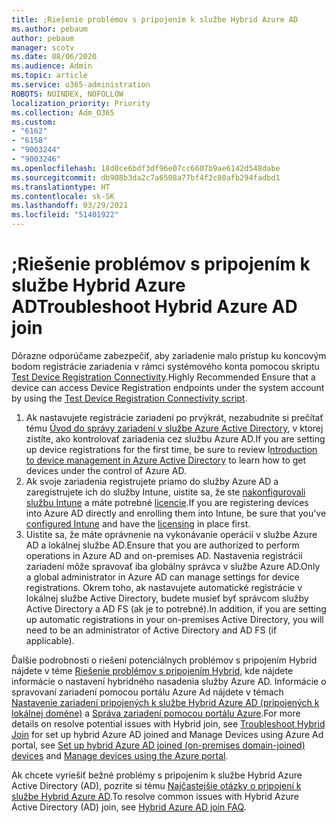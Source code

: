 ```yaml
---
title: ;Riešenie problémov s pripojením k službe Hybrid Azure AD
ms.author: pebaum
author: pebaum
manager: scotv
ms.date: 08/06/2020
ms.audience: Admin
ms.topic: article
ms.service: o365-administration
ROBOTS: NOINDEX, NOFOLLOW
localization_priority: Priority
ms.collection: Adm_O365
ms.custom:
- "6162"
- "6158"
- "9003244"
- "9003246"
ms.openlocfilehash: 18d0ce6bdf3df96e07cc6607b9ae6142d548dabe
ms.sourcegitcommit: db908b3da2c7a6508a77bf4f2c80afb294fadbd1
ms.translationtype: HT
ms.contentlocale: sk-SK
ms.lasthandoff: 03/29/2021
ms.locfileid: "51401922"
---
```

# <a name="troubleshoot-hybrid-azure-ad-join"></a><span data-ttu-id="11c69-102">;Riešenie problémov s pripojením k službe Hybrid Azure AD</span><span class="sxs-lookup"><span data-stu-id="11c69-102">Troubleshoot Hybrid Azure AD join</span></span>

<span data-ttu-id="11c69-103">Dôrazne odporúčame zabezpečiť, aby zariadenie malo prístup ku koncovým bodom registrácie zariadenia v rámci systémového konta pomocou skriptu [Test Device Registration Connectivity](https://docs.microsoft.com/samples/azure-samples/testdeviceregconnectivity/testdeviceregconnectivity/).</span><span class="sxs-lookup"><span data-stu-id="11c69-103">Highly Recommended Ensure that a device can access Device Registration endpoints under the system account by using the [Test Device Registration Connectivity script](https://docs.microsoft.com/samples/azure-samples/testdeviceregconnectivity/testdeviceregconnectivity/).</span></span>

1. <span data-ttu-id="11c69-104">Ak nastavujete registrácie zariadení po prvýkrát, nezabudnite si prečítať tému [Úvod do správy zariadení v službe Azure Active Directory](https://docs.microsoft.com/samples/azure-samples/testdeviceregconnectivity/testdeviceregconnectivity/), v ktorej zistíte, ako kontrolovať zariadenia cez službu Azure AD.</span><span class="sxs-lookup"><span data-stu-id="11c69-104">If you are setting up device registrations for the first time, be sure to review I[ntroduction to device management in Azure Active Directory](https://docs.microsoft.com/samples/azure-samples/testdeviceregconnectivity/testdeviceregconnectivity/) to learn how to get devices under the control of Azure AD.</span></span>
1. <span data-ttu-id="11c69-105">Ak svoje zariadenia registrujete priamo do služby Azure AD a zaregistrujete ich do služby Intune, uistite sa, že ste [nakonfigurovali službu Intune](https://docs.microsoft.com/mem/intune/enrollment/device-enrollment?WT.mc_id=Portal-Microsoft_Azure_Support) a máte potrebné [licencie](https://docs.microsoft.com/mem/intune/fundamentals/licenses-assign?WT.mc_id=Portal-Microsoft_Azure_Support).</span><span class="sxs-lookup"><span data-stu-id="11c69-105">If you are registering devices into Azure AD directly and enrolling them into Intune, be sure that you've [configured Intune](https://docs.microsoft.com/mem/intune/enrollment/device-enrollment?WT.mc_id=Portal-Microsoft_Azure_Support) and have the [licensing](https://docs.microsoft.com/mem/intune/fundamentals/licenses-assign?WT.mc_id=Portal-Microsoft_Azure_Support) in place first.</span></span>
1. <span data-ttu-id="11c69-106">Uistite sa, že máte oprávnenie na vykonávanie operácií v službe Azure AD a lokálnej službe AD.</span><span class="sxs-lookup"><span data-stu-id="11c69-106">Ensure that you are authorized to perform operations in Azure AD and on-premises AD.</span></span> <span data-ttu-id="11c69-107">Nastavenia registrácií zariadení môže spravovať iba globálny správca v službe Azure AD.</span><span class="sxs-lookup"><span data-stu-id="11c69-107">Only a global administrator in Azure AD can manage settings for device registrations.</span></span> <span data-ttu-id="11c69-108">Okrem toho, ak nastavujete automatické registrácie v lokálnej službe Active Directory, budete musieť byť správcom služby Active Directory a AD FS (ak je to potrebné).</span><span class="sxs-lookup"><span data-stu-id="11c69-108">In addition, if you are setting up automatic registrations in your on-premises Active Directory, you will need to be an administrator of Active Directory and AD FS (if applicable).</span></span>

<span data-ttu-id="11c69-109">Ďalšie podrobnosti o riešení potenciálnych problémov s pripojením Hybrid nájdete v téme [Riešenie problémov s pripojením Hybrid](https://docs.microsoft.com/azure/active-directory/devices/troubleshoot-hybrid-join-windows-current), kde nájdete informácie o nastavení hybridného nasadenia služby Azure AD. Informácie o spravovaní zariadení pomocou portálu Azure Ad nájdete v témach [Nastavenie zariadení pripojených k službe Hybrid Azure AD (pripojených k lokálnej doméne)](https://docs.microsoft.com/azure/active-directory/devices/hybrid-azuread-join-plan?WT.mc_id=Portal-Microsoft_Azure_Support) a [Správa zariadení pomocou portálu Azure](https://docs.microsoft.com/azure/active-directory/devices/device-management-azure-portal?WT.mc_id=Portal-Microsoft_Azure_Support).</span><span class="sxs-lookup"><span data-stu-id="11c69-109">For more details on resolve potential issues with Hybrid join, see [Troubleshoot Hybrid Join](https://docs.microsoft.com/azure/active-directory/devices/troubleshoot-hybrid-join-windows-current) for set up hybrid Azure AD joined and Manage Devices using Azure Ad portal, see [Set up hybrid Azure AD joined (on-premises domain-joined) devices](https://docs.microsoft.com/azure/active-directory/devices/hybrid-azuread-join-plan?WT.mc_id=Portal-Microsoft_Azure_Support) and [Manage devices using the Azure portal](https://docs.microsoft.com/azure/active-directory/devices/device-management-azure-portal?WT.mc_id=Portal-Microsoft_Azure_Support).</span></span>

<span data-ttu-id="11c69-110">Ak chcete vyriešiť bežné problémy s pripojením k službe Hybrid Azure Active Directory (AD), pozrite si tému [Najčastejšie otázky o pripojení k službe Hybrid Azure AD](https://docs.microsoft.com/azure/active-directory/devices/faq#hybrid-azure-ad-join-faq).</span><span class="sxs-lookup"><span data-stu-id="11c69-110">To resolve common issues with Hybrid Azure Active Directory (AD) join, see [Hybrid Azure AD join FAQ](https://docs.microsoft.com/azure/active-directory/devices/faq#hybrid-azure-ad-join-faq).</span></span>
